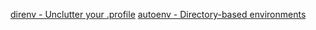 [direnv - Unclutter your .profile](https://direnv.net/)
[autoenv - Directory-based environments](https://github.com/kennethreitz/autoenv)
